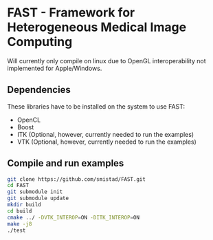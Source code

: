 FAST - Framework for Heterogeneous Medical Image Computing
==========================================================

Will currently only compile on linux due to OpenGL interoperability not implemented for Apple/Windows.

Dependencies
----------------------------------------------------------
These libraries have to be installed on the system to use FAST:

* OpenCL
* Boost
* ITK (Optional, however, currently needed to run the examples)
* VTK (Optional, however, currently needed to run the examples)

Compile and run examples
----------------------------------------------------------
```bash
git clone https://github.com/smistad/FAST.git
cd FAST
git submodule init
git submodule update
mkdir build
cd build
cmake ../ -DVTK_INTEROP=ON -DITK_INTEROP=ON
make -j8
./test
```

